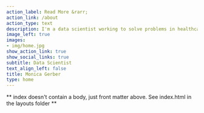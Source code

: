 ```yaml
---
action_label: Read More &rarr;
action_link: /about
action_type: text
description: I'm a data scientist working to solve problems in healthcare and clinical research. 
image_left: true
images:
- img/home.jpg
show_action_link: true
show_social_links: true
subtitle: Data Scientist
text_align_left: false
title: Monica Gerber
type: home
---
```


** index doesn't contain a body, just front matter above.
See index.html in the layouts folder **
